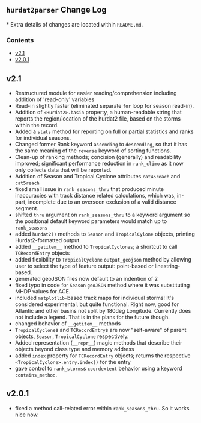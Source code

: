 ## `hurdat2parser` Change Log

\* Extra details of changes are located within `README.md`.

### Contents

- [v2.1](#v21)
- [v2.0.1](#v201)

## v2.1
- Restructured module for easier reading/comprehension including addition of 'read-only' variables
- Read-in slightly faster (eliminated separate `for` loop for season read-in).
- Addition of `<Hurdat2>.basin` property, a human-readable string that reports the region/location of the hurdat2 file, based on the storms within the record.
- Added a `stats` method for reporting on full or partial statistics and ranks for individual seasons.
- Changed former Rank keyword `ascending` to `descending`, so that it has the same meaning of the `reverse` keyword of sorting functions.
- Clean-up of ranking methods; concision (generally) and readability improved; significant performance reduction in `rank_climo` as it now only collects data that will be reported.
- Addition of Season and Tropical Cyclone attributes `cat45reach` and `cat5reach`
- fixed small issue in `rank_seasons_thru` that produced minute inaccuracies with track distance related calculations, which was, in-part, incomplete due to an overseen exclusion of a valid distance segment.
- shifted `thru` argument on `rank_seasons_thru` to a keyword argument so the positional default keyword parameters would match up to `rank_seasons`
- added `hurdat2()` methods to `Season` and `TropicalCylone` objects, printing Hurdat2-formatted output.
- added `__getitem__` method to `TropicalCyclones`; a shortcut to call `TCRecordEntry` objects
- added flexibility to `TropicalCyclone` `output_geojson` method by allowing user to select the type of feature output: point-based or linestring-based.
- generated geoJSON files now default to an indention of 2
- fixed typo in code for `Season` `geoJSON` method where it was substituting MHDP values for ACE.
- included `matplotlib`-based track maps for individual storms! It's considered experimental, but quite functional. Right now, good for Atlantic and other basins not split by 180deg Longitude. Currently does not include a legend. That is in the plans for the future though.
- changed behavior of `__getitem__` methods
- `TropicalCyclone`s and `TCRecordEntry`s are now "self-aware" of parent objects, `Season`, `TropicalCyclone` respectively.
- Added representation (`__repr__`) magic methods that describe their objects beyond class type and memory address
- added `index` property for `TCRecordEntry` objects; returns the respective `<TropicalCyclone>.entry.index()` for the entry
- gave control to `rank_storms`s `coordextent` behavior using a keyword `contains_method`.

## v2.0.1
- fixed a method call-related error within `rank_seasons_thru`. So it works nice now.